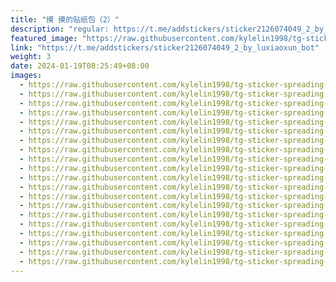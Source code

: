 ```yaml
---
title: "摸 摸的贴纸包（2）"
description: "regular: https://t.me/addstickers/sticker2126074049_2_by_luxiaoxun_bot"
featured_image: "https://raw.githubusercontent.com/kylelin1998/tg-sticker-spreading-worldwide-images/main/img/5dced786-3d8e-4120-8d73-bb446e448f7e.jpg"
link: "https://t.me/addstickers/sticker2126074049_2_by_luxiaoxun_bot"
weight: 3
date: 2024-01-19T08:25:49+08:00
images:
  - https://raw.githubusercontent.com/kylelin1998/tg-sticker-spreading-worldwide-images/main/img/5dced786-3d8e-4120-8d73-bb446e448f7e.jpg
  - https://raw.githubusercontent.com/kylelin1998/tg-sticker-spreading-worldwide-images/main/img/91a3e9fe-f51d-4d83-8497-2e9ec0fd4c9f.jpg
  - https://raw.githubusercontent.com/kylelin1998/tg-sticker-spreading-worldwide-images/main/img/60a1cb46-a554-4aea-a556-9ad965046dd2.jpg
  - https://raw.githubusercontent.com/kylelin1998/tg-sticker-spreading-worldwide-images/main/img/2e4cebd7-b0a2-4ead-a26b-b604809c8808.jpg
  - https://raw.githubusercontent.com/kylelin1998/tg-sticker-spreading-worldwide-images/main/img/d0951b7f-49d9-4376-9a63-8c7b9b589744.jpg
  - https://raw.githubusercontent.com/kylelin1998/tg-sticker-spreading-worldwide-images/main/img/72a48087-9c55-4eef-83f7-da23e2bbea9b.jpg
  - https://raw.githubusercontent.com/kylelin1998/tg-sticker-spreading-worldwide-images/main/img/3b0b6f30-31d9-4735-977f-31575ba21a59.jpg
  - https://raw.githubusercontent.com/kylelin1998/tg-sticker-spreading-worldwide-images/main/img/27894950-7601-4295-8b0d-7f6fc27d016e.jpg
  - https://raw.githubusercontent.com/kylelin1998/tg-sticker-spreading-worldwide-images/main/img/7f7ea55a-1dbb-4445-9f79-c877d060e06c.jpg
  - https://raw.githubusercontent.com/kylelin1998/tg-sticker-spreading-worldwide-images/main/img/e1a851ab-abf7-45cf-bb63-08e7d7634dc5.jpg
  - https://raw.githubusercontent.com/kylelin1998/tg-sticker-spreading-worldwide-images/main/img/3957c753-a611-4cab-a0ba-b3c739be4eb7.jpg
  - https://raw.githubusercontent.com/kylelin1998/tg-sticker-spreading-worldwide-images/main/img/9878b2f0-7bc8-42e6-80e3-5770c15046be.jpg
  - https://raw.githubusercontent.com/kylelin1998/tg-sticker-spreading-worldwide-images/main/img/3ce904c7-ebb6-44b1-8a08-b3a0d9f83663.jpg
  - https://raw.githubusercontent.com/kylelin1998/tg-sticker-spreading-worldwide-images/main/img/6fbc8ec4-d36d-4eba-b48e-5c1d147a14e0.jpg
  - https://raw.githubusercontent.com/kylelin1998/tg-sticker-spreading-worldwide-images/main/img/45cefd10-ec61-4694-bce4-7cfdaa8919b1.jpg
  - https://raw.githubusercontent.com/kylelin1998/tg-sticker-spreading-worldwide-images/main/img/ba0828f2-001c-447d-bc7e-e857e2492b1d.jpg
  - https://raw.githubusercontent.com/kylelin1998/tg-sticker-spreading-worldwide-images/main/img/e244b8fc-5257-437f-9453-6c31117d9d5b.jpg
  - https://raw.githubusercontent.com/kylelin1998/tg-sticker-spreading-worldwide-images/main/img/da94b01f-74c2-4809-81c3-5708d3fc8c55.jpg
  - https://raw.githubusercontent.com/kylelin1998/tg-sticker-spreading-worldwide-images/main/img/1b2f2a63-b8ae-441e-80dd-6b17e55675c9.jpg
  - https://raw.githubusercontent.com/kylelin1998/tg-sticker-spreading-worldwide-images/main/img/ffc53587-f5a4-49fe-bcfc-6729b3c4aa97.jpg
---
```

